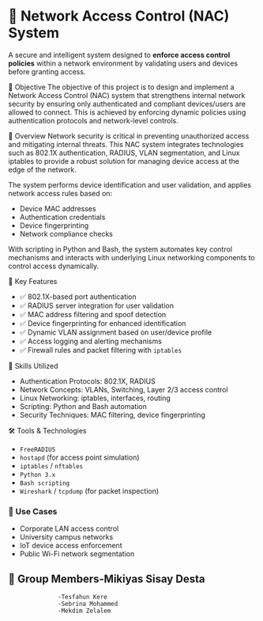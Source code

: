  
 # 🔐 **Network Access Control (NAC) System**
A secure and intelligent system designed to **enforce access control policies** within a network environment by validating users and devices before granting access.

 📌 Objective
The objective of this project is to design and implement a Network Access Control (NAC) system that strengthens internal network security by ensuring only authenticated and compliant devices/users are allowed to connect. This is achieved by enforcing dynamic policies using authentication protocols and network-level controls.

 📖 Overview
Network security is critical in preventing unauthorized access and mitigating internal threats. This NAC system integrates technologies such as 802.1X authentication, RADIUS, VLAN segmentation, and Linux iptables to provide a robust solution for managing device access at the edge of the network.

The system performs device identification and user validation, and applies network access rules based on:

- Device MAC addresses
- Authentication credentials
- Device fingerprinting
- Network compliance checks

With scripting in Python and Bash, the system automates key control mechanisms and interacts with underlying Linux networking components to control access dynamically.

 🚀 Key Features
- ✅ 802.1X-based port authentication  
- ✅ RADIUS server integration for user validation  
- ✅ MAC address filtering and spoof detection  
- ✅ Device fingerprinting for enhanced identification  
- ✅ Dynamic VLAN assignment based on user/device profile  
- ✅ Access logging and alerting mechanisms  
- ✅ Firewall rules and packet filtering with `iptables`  


 🧠 Skills Utilized
- Authentication Protocols: 802.1X, RADIUS
- Network Concepts: VLANs, Switching, Layer 2/3 access control
- Linux Networking: iptables, interfaces, routing
- Scripting: Python and Bash automation
- Security Techniques: MAC filtering, device fingerprinting

🛠️ Tools & Technologies
- `FreeRADIUS`
- `hostapd` (for access point simulation)
- `iptables` / `nftables`
- `Python 3.x`
- `Bash scripting`
- `Wireshark` / `tcpdump` (for packet inspection)

### 🧪 Use Cases
- Corporate LAN access control
- University campus networks
- IoT device access enforcement
- Public Wi-Fi network segmentation

 ## 👥 Group Members-Mikiyas Sisay Desta
                  -Tesfahun Kere
                  -Sebrina Mohammed
                  -Mekdim Zelalem
          


                  
